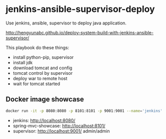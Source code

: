 # jenkins-ansible-supervisor-deploy
Use jenkins, ansible, supervisor to deploy java application.

http://hengyunabc.github.io/deploy-system-build-with-jenkins-ansible-supervisor/

This playbook do these things:
- install python-pip, supervisor
- install jdk
- download tomcat and config
- tomcat control by supervisor
- deploy war to remote host
- wait for tomcat started

## Docker image showcase

```bash
docker run -it -p 8080:8080 -p 8101:8101 -p 9001:9001 --name='jenkins' hengyunabc/jenkins-ansible-supervisor
```

- jenkins: 
  [http://localhost:8080/](http://localhost:8080/)
- spring-mvc-showcase: 
  [http://localhost:8101/](http://localhost:8101/)
- supervisor: 
  [http://localhost:9001/](http://localhost:9001/)     admin/admin
